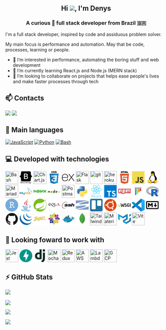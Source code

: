 <section>
    <h1 align='center'>Hi 
    <img src='https://camo.githubusercontent.com/e8e7b06ecf583bc040eb60e44eb5b8e0ecc5421320a92929ce21522dbc34c891/68747470733a2f2f6d656469612e67697068792e636f6d2f6d656469612f6876524a434c467a6361737252346961377a2f67697068792e676966' width='40px'>, I'm Denys</h1>
    <h3 align='center'>A curious 🤔 full stack developer from Brazil 🇧🇷</h3>
</section>

<section>
I'm a full stack developer, inspired by code and assiduous problem solver.

My main focus is performance and automation. May that be code, processes, learning or people.

- 👀 I’m interested in performance, automating the boring stuff and web development
- 🌱 I’m currently learning React.js and Node.js (MERN stack)
- 💞️ I’m looking to collaborate on projects that helps ease people's lives and make faster processes through tech
</section>


## 📫 Contacts

<section>
    <a target='_blank' rel='noreferrer' href='mailto:denysdohn@gmail.com'><img src='https://img.shields.io/badge/Gmail-D14836?style=for-the-badge&logo=gmail&logoColor=white'></a>
    <a target='_blank' rel='noreferrer' href='https://www.linkedin.com/in/denyspacheco'><img src='https://img.shields.io/badge/LinkedIn-0077B5?style=for-the-badge&logo=linkedin&logoColor=white'>
    <a target='_blank' rel='noreferrer' href='https://www.linkedin.com/in/denyspacheco'></a>
</section>


## 🚀️ Main languages

<section>
    <a href='https://developer.mozilla.org/en-US/docs/Web/JavaScript' target='_blank' rel='noreferrer'><img src='https://raw.githubusercontent.com/jmnote/z-icons/master/svg/javascript.svg' width='50px' title='JavaScript'/></a>
    <a href='https://www.python.org' target='_blank' rel='noreferrer'><img src='https://raw.githubusercontent.com/jmnote/z-icons/master/svg/python.svg' width='50px' title='Python'/></a>
    <a href='https://www.gnu.org/software/bash/' target='_blank' rel='noreferrer'><img src='https://raw.githubusercontent.com/jmnote/z-icons/master/svg/bash.svg' width='50px' title='Bash'/></a>
</section>


## 💻️ Developed with technologies

<section>
    <a href='https://www.gnu.org/software/bash/' target='_blank' rel='noreferrer'><img src='https://www.vectorlogo.zone/logos/gnu_bash/gnu_bash-icon.svg' title='Bash' width='40' height='40'/></a>
    <a href='https://getbootstrap.com' target='_blank' rel='noreferrer'><img src='https://raw.githubusercontent.com/devicons/devicon/master/icons/bootstrap/bootstrap-plain-wordmark.svg' title='Bootstrap' width='40' height='40'/></a>
    <a href='https://www.chartjs.org' target='_blank' rel='noreferrer'><img src='https://www.chartjs.org/media/logo-title.svg' title='Chart.js' width='40' height='40'/></a>
    <a href='https://www.w3schools.com/css/' target='_blank' rel='noreferrer'><img src='https://raw.githubusercontent.com/devicons/devicon/master/icons/css3/css3-original-wordmark.svg' title='Css3' width='40' height='40'/></a>
    <a href='https://expressjs.com' target='_blank' rel='noreferrer'><img src='https://raw.githubusercontent.com/devicons/devicon/master/icons/express/express-original.svg' title='Express' width='40' height='40'/></a>
    <a href='https://flask.palletsprojects.com/' target='_blank' rel='noreferrer'><img src='https://www.vectorlogo.zone/logos/pocoo_flask/pocoo_flask-icon.svg' title='Flask' width='40' height='40'/></a>
    <a href='https://git-scm.com/' target='_blank' rel='noreferrer'><img src='https://www.vectorlogo.zone/logos/git-scm/git-scm-icon.svg' title='git' width='40' height='40'/></a>
    <a href='https://heroku.com' target='_blank' rel='noreferrer'><img src='https://www.vectorlogo.zone/logos/heroku/heroku-icon.svg' title='heroku' width='40' height='40'/></a>
    <a href='https://www.w3.org/html/' target='_blank' rel='noreferrer'><img src='https://raw.githubusercontent.com/devicons/devicon/master/icons/html5/html5-original-wordmark.svg' title='Html5' width='40' height='40'/></a>
    <a href='https://developer.mozilla.org/en-US/docs/Web/JavaScript' target='_blank' rel='noreferrer'>
    <img src='https://raw.githubusercontent.com/devicons/devicon/master/icons/javascript/javascript-original.svg' title='JavaScript' width='40' height='40'/></a>
    <a href='https://www.linux.org/' target='_blank' rel='noreferrer'><img src='https://raw.githubusercontent.com/devicons/devicon/master/icons/linux/linux-original.svg' title='Linux' width='40' height='40'/></a>
    <a href='https://mariadb.org/' target='_blank' rel='noreferrer'><img src='https://www.vectorlogo.zone/logos/mariadb/mariadb-icon.svg' title='Mariadb' width='40' height='40'/></a>
    <a href='https://www.mysql.com/' target='_blank' rel='noreferrer'><img src='https://raw.githubusercontent.com/devicons/devicon/master/icons/mysql/mysql-original-wordmark.svg' title='MySql' width='40' height='40'/></a>
    <a href='https://www.nginx.com' target='_blank' rel='noreferrer'><img src='https://raw.githubusercontent.com/devicons/devicon/master/icons/nginx/nginx-original.svg' title='Nginx' width='40' height='40'/></a>
    <a href='https://nodejs.org' target='_blank' rel='noreferrer'><img src='https://raw.githubusercontent.com/devicons/devicon/master/icons/nodejs/nodejs-original-wordmark.svg' title='Node.js' width='40' height='40'/></a>
    <a href='https://postman.com' target='_blank' rel='noreferrer'><img src='https://www.vectorlogo.zone/logos/getpostman/getpostman-icon.svg' title='Postman' width='40' height='40'/></a>
    <a href='https://www.python.org' target='_blank' rel='noreferrer'><img src='https://raw.githubusercontent.com/devicons/devicon/master/icons/python/python-original.svg' title='python' width='40' height='40'/></a>
    <a href='https://reactjs.org/' target='_blank' rel='noreferrer'><img src='https://raw.githubusercontent.com/devicons/devicon/master/icons/react/react-original-wordmark.svg' title='React.js' width='40' height='40'/></a>
    <a href='https://www.typescriptlang.org/' target='_blank' rel='noreferrer'><img src='https://raw.githubusercontent.com/devicons/devicon/master/icons/typescript/typescript-original.svg' title='Typescript' width='40' height='40'/></a>
    <a href='https://www.npmjs.com/' target='_blank' rel='noreferrer'><img src='https://raw.githubusercontent.com/devicons/devicon/master/icons/npm/npm-original-wordmark.svg' title='NPM' width='40' height='40'/></a>
    <a href='https://pytest.org/' target='_blank' rel='noreferrer'><img src='https://raw.githubusercontent.com/devicons/devicon/master/icons/pytest/pytest-original.svg' title='Pytest' width='40' height='40'/></a>
    <a href='https://www.r-project.org/' target='_blank' rel='noreferrer'><img src='https://raw.githubusercontent.com/devicons/devicon/master/icons/r/r-original.svg' title='R' width='40' height='40'/></a>
    <a href='https://www.rstudio.com/' target='_blank' rel='noreferrer'><img src='https://raw.githubusercontent.com/devicons/devicon/master/icons/rstudio/rstudio-original.svg' title='RStudio' width='40' height='40'/></a>
    <a href='https://www.java.com/' target='_blank' rel='noreferrer'><img src='https://raw.githubusercontent.com/devicons/devicon/master/icons/java/java-original.svg' title='Java' width='40' height='40'/></a>
    <a href='https://spring.io/' target='_blank' rel='noreferrer'><img src='https://raw.githubusercontent.com/devicons/devicon/master/icons/spring/spring-original.svg' title='Spring' width='40' height='40'/></a>
    <a href='https://www.sqlalchemy.org/' target='_blank' rel='noreferrer'><img src='https://raw.githubusercontent.com/devicons/devicon/master/icons/sqlalchemy/sqlalchemy-original.svg' title='SQLAlchemy' width='40' height='40'/></a>
    <a href='https://wikipedia.org/wiki/Secure_Shell/' target='_blank' rel='noreferrer'><img src='https://raw.githubusercontent.com/devicons/devicon/master/icons/ssh/ssh-original-wordmark.svg' title='ssh' width='40' height='40'/></a>
    <a href='https://subversion.apache.org/' target='_blank' rel='noreferrer'><img src='https://raw.githubusercontent.com/devicons/devicon/master/icons/subversion/subversion-original.svg' title='Subversion' width='40' height='40'/></a>
    <a href='https://trello.com/' target='_blank' rel='noreferrer'><img src='https://raw.githubusercontent.com/devicons/devicon/master/icons/trello/trello-plain.svg' title='Trello' width='40' height='40'/></a>
    <a href='https://ubuntu.com/' target='_blank' rel='noreferrer'><img src='https://raw.githubusercontent.com/devicons/devicon/master/icons/ubuntu/ubuntu-plain.svg' title='Ubuntu' width='40' height='40'/></a>
    <a href='https://uwsgi-docs.readthedocs.io' target='_blank' rel='noreferrer'><img src='https://raw.githubusercontent.com/devicons/devicon/master/icons/uwsgi/uwsgi-original.svg' title='uWSGI' width='40' height='40'/></a>
    <a href='https://code.visualstudio.com/' target='_blank' rel='noreferrer'><img src='https://raw.githubusercontent.com/devicons/devicon/master/icons/vscode/vscode-original.svg' title='VSCode' width='40' height='40'/></a>
    <a href='https://www.markdownguide.org/getting-started/' target='_blank' rel='noreferrer'><img src='https://raw.githubusercontent.com/devicons/devicon/master/icons/markdown/markdown-original.svg' title='Markdown' width='40' height='40'/></a>
    <a href='https://github.com/' target='_blank' rel='noreferrer'><img src='https://raw.githubusercontent.com/devicons/devicon/master/icons/github/github-original.svg' title='GitHub' width='40' height='40'/></a>
    <a href='https://jquery.com/' target='_blank' rel='noreferrer'><img src='https://raw.githubusercontent.com/devicons/devicon/master/icons/jquery/jquery-original.svg' title='JQuery' width='40' height='40'/></a>
    <a href='https://babeljs.io/' target='_blank' rel='noreferrer'><img src='https://raw.githubusercontent.com/devicons/devicon/master/icons/babel/babel-original.svg' title='Babel' width='40' height='40'/></a>
    <a href='https://www.centos.org/' target='_blank' rel='noreferrer'><img src='https://raw.githubusercontent.com/devicons/devicon/master/icons/centos/centos-original.svg' title='CentOS' width='40' height='40'/></a>
    <a href='https://www.docker.com/' target='_blank' rel='noreferrer'><img src='https://raw.githubusercontent.com/devicons/devicon/master/icons/docker/docker-original.svg' title='Docker' width='40' height='40'/></a> 
    <a href='https://www.mongodb.com/' target='_blank' rel='noreferrer'><img src='https://raw.githubusercontent.com/devicons/devicon/master/icons/mongodb/mongodb-original.svg' title='MongoDB' width='40' height='40'/></a>
    <a href='https://tailwindcss.com/' target='_blank' rel='noreferrer'><img src='https://www.vectorlogo.zone/logos/tailwindcss/tailwindcss-icon.svg' title='Tailwind' width='40' height='40'/></a>
    <a href='https://materializecss.com/' target='_blank' rel='noreferrer'><img src='https://raw.githubusercontent.com/prplx/svg-logos/5585531d45d294869c4eaab4d7cf2e9c167710a9/svg/materialize.svg' title='Materialize' width='40' height='40'/></a>
    <a href='https://mui.com/' target='_blank' rel='noreferrer'><img src='https://raw.githubusercontent.com/devicons/devicon/master/icons/materialui/materialui-original.svg' title='MaterialUI' width='40' height='40'/></a>
    <a href='https://vitejs.dev/' target='_blank' rel='noreferrer'><img src='https://www.svgrepo.com/show/374167/vite.svg' title='Vite' width='40' height='40'/></a>
</section>


## 🤩 Looking foward to work with

<section>
    <a href='https://jestjs.io' target='_blank' rel='noreferrer'><img src='https://www.vectorlogo.zone/logos/jestjsio/jestjsio-icon.svg' title='Jest' width='40' height='40'/></a>
    <a href='https://fastapi.tiangolo.com/' target='_blank' rel='noreferrer'><img src='https://raw.githubusercontent.com/devicons/devicon/master/icons/fastapi/fastapi-original.svg' title='FastAPI' width='40' height='40'/></a>
    <a href='https://www.djangoproject.com/' target='_blank' rel='noreferrer'><img src='https://raw.githubusercontent.com/devicons/devicon/master/icons/django/django-plain.svg' title='Django' width='40' height='40'/></a>
    <a href='https://mochajs.org/' target='_blank' rel='noreferrer'><img src='https://www.svgrepo.com/show/373840/mocha.svg' title='Mocha' width='40' height='40'/></a>
    <a href='https://redux.js.org/' target='_blank' rel='noreferrer'><img src='https://www.svgrepo.com/show/452093/redux.svg' title='Redux' width='40' height='40'/></a>
    <a href='https://aws.amazon.com/' target='_blank' rel='noreferrer'><img src='https://www.svgrepo.com/show/448266/aws.svg' title='AWS' width='40' height='40'/></a>
    <a href='https://aws.amazon.com/lambda/' target='_blank' rel='noreferrer'><img src='https://www.svgrepo.com/show/448267/aws-lambda.svg' title='Lambda' width='40' height='40'/></a>
    <a href='https://cloud.google.com' target='_blank' rel='noreferrer'><img src='https://www.svgrepo.com/show/448223/gcp.svg' title='GCP' width='40' height='40'/></a>
</section>

## ⚡️ GitHub Stats
![](https://komarev.com/ghpvc/?username=denyspacheco&color=9b1fe9)
<section>
    <div style="display: grid; gap: 10px">
      <a href='https://github.com/DenysPacheco?tab=repositories' target='_blank' rel='noreferrer'><img src='https://github-readme-stats.vercel.app/api?username=denyspacheco&hide=prs,issues&theme=github_dark'/></a>
      <a href='https://github.com/DenysPacheco?tab=repositories' target='_blank' rel='noreferrer'><img src='https://github-readme-stats.vercel.app/api/top-langs/?username=denyspacheco&langs_count=10&layout=compact&theme=github_dark'/></a>
      <a href='https://github.com/DenysPacheco?tab=repositories' target='_blank' rel='noreferrer'><img align='center' src='https://github-readme-streak-stats.herokuapp.com/?user=denyspacheco&theme=dark'/></a>
    </div>
</section>
